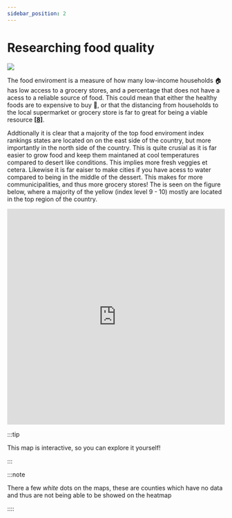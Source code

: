 ```yaml
---
sidebar_position: 2
---
```


# Researching food quality
[ ![](stat4.png) ](stat4.png)

The food enviroment is a measure of how many low-income households :house: has low access to a grocery stores, and a percentage that does not have a acess to a reliable source of food. This could mean that either the healthy foods are to expensive to buy :money_with_wings:, or that the distancing from households to the local supermarket or grocery store is far to great for being a viable resource **[[8]](https://www.njhealthmatters.org/indicators/index/view?indicatorId=2362&localeTypeId=2)**.

Addtionally it is clear that a majority of the top food enviroment index rankings states are located on on the east side of the country, but more importantly in the north side of the country. This is quite crusial as it is far easier to grow food and keep them maintaned at cool temperatures compared to desert like conditions. This implies more fresh veggies et cetera. 
Likewise it is far eaiser to make cities if you have acess to water compared to being in the middle of the dessert. This makes for more communicipalities, and thus more grocery stores! 
The is seen on the figure below, where a majority of the yellow (index level 9 - 10) mostly are located in the top region of the country. 


<iframe src="https://peetzie.github.io/SocialData_InteractiveMaps/foodindx.html"
	sandbox="allow-same-origin allow-scripts"
	width="100%"
	height="500"
	scrolling="yes"
	seamless="seamless"
	frameborder="0">
</iframe>

:::tip

This map is interactive, so you can explore it yourself!

:::


:::note

There a few *white* dots on the maps, these are counties which have no data and thus are not being able to be showed on the heatmap

::::


